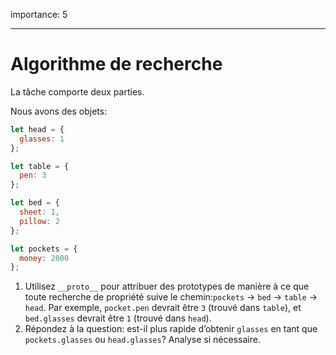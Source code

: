 importance: 5

---

# Algorithme de recherche

La tâche comporte deux parties.

Nous avons des objets:

```js
let head = {
  glasses: 1
};

let table = {
  pen: 3
};

let bed = {
  sheet: 1,
  pillow: 2
};

let pockets = {
  money: 2000
};
```

1. Utilisez `__proto__` pour attribuer des prototypes de manière à ce que toute recherche de propriété suive le chemin:`pockets` -> `bed` -> `table` -> `head`. Par exemple, `pocket.pen` devrait être `3` (trouvé dans `table`), et `bed.glasses` devrait être `1` (trouvé dans `head`).
2. Répondez à la question: est-il plus rapide d’obtenir `glasses` en tant que `pockets.glasses` ou `head.glasses`? Analyse si nécessaire.
